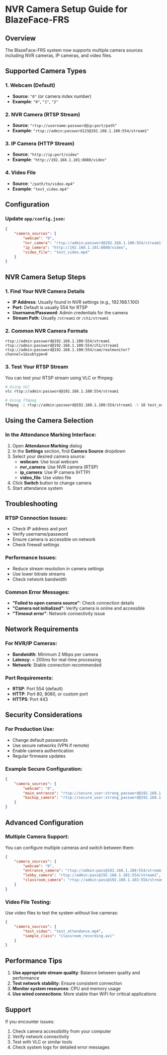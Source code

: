 # NVR Camera Setup Guide for BlazeFace-FRS

## Overview
The BlazeFace-FRS system now supports multiple camera sources including NVR cameras, IP cameras, and video files.

## Supported Camera Types

### 1. Webcam (Default)
- **Source**: `"0"` (or camera index number)
- **Example**: `"0"`, `"1"`, `"2"`

### 2. NVR Camera (RTSP Stream)
- **Source**: `"rtsp://username:password@ip:port/path"`
- **Example**: `"rtsp://admin:password123@192.168.1.100:554/stream1"`

### 3. IP Camera (HTTP Stream)
- **Source**: `"http://ip:port/video"`
- **Example**: `"http://192.168.1.101:8080/video"`

### 4. Video File
- **Source**: `"/path/to/video.mp4"`
- **Example**: `"test_video.mp4"`

## Configuration

### Update `app/config.json`:

```json
{
    "camera_sources": {
        "webcam": "0",
        "nvr_camera": "rtsp://admin:password@192.168.1.100:554/stream1",
        "ip_camera": "http://192.168.1.101:8080/video",
        "video_file": "test_video.mp4"
    }
}
```

## NVR Camera Setup Steps

### 1. Find Your NVR Camera Details
- **IP Address**: Usually found in NVR settings (e.g., 192.168.1.100)
- **Port**: Default is usually 554 for RTSP
- **Username/Password**: Admin credentials for the camera
- **Stream Path**: Usually `/stream1` or `/ch1/stream1`

### 2. Common NVR Camera Formats
```
rtsp://admin:password@192.168.1.100:554/stream1
rtsp://admin:password@192.168.1.100:554/ch1/stream1
rtsp://admin:password@192.168.1.100:554/cam/realmonitor?channel=1&subtype=0
```

### 3. Test Your RTSP Stream
You can test your RTSP stream using VLC or ffmpeg:
```bash
# Using VLC
vlc rtsp://admin:password@192.168.1.100:554/stream1

# Using ffmpeg
ffmpeg -i rtsp://admin:password@192.168.1.100:554/stream1 -t 10 test_output.mp4
```

## Using the Camera Selection

### In the Attendance Marking Interface:
1. Open **Attendance Marking** dialog
2. In the **Settings** section, find **Camera Source** dropdown
3. Select your desired camera source:
   - **webcam**: Use local webcam
   - **nvr_camera**: Use NVR camera (RTSP)
   - **ip_camera**: Use IP camera (HTTP)
   - **video_file**: Use video file
4. Click **Switch** button to change camera
5. Start attendance system

## Troubleshooting

### RTSP Connection Issues:
- Check IP address and port
- Verify username/password
- Ensure camera is accessible on network
- Check firewall settings

### Performance Issues:
- Reduce stream resolution in camera settings
- Use lower bitrate streams
- Check network bandwidth

### Common Error Messages:
- **"Failed to open camera source"**: Check connection details
- **"Camera not initialized"**: Verify camera is online and accessible
- **"Timeout error"**: Network connectivity issue

## Network Requirements

### For NVR/IP Cameras:
- **Bandwidth**: Minimum 2 Mbps per camera
- **Latency**: < 200ms for real-time processing
- **Network**: Stable connection recommended

### Port Requirements:
- **RTSP**: Port 554 (default)
- **HTTP**: Port 80, 8080, or custom port
- **HTTPS**: Port 443

## Security Considerations

### For Production Use:
- Change default passwords
- Use secure networks (VPN if remote)
- Enable camera authentication
- Regular firmware updates

### Example Secure Configuration:
```json
{
    "camera_sources": {
        "webcam": "0",
        "main_entrance": "rtsp://secure_user:strong_password@192.168.1.100:554/stream1",
        "backup_camera": "rtsp://secure_user:strong_password@192.168.1.101:554/stream1"
    }
}
```

## Advanced Configuration

### Multiple Camera Support:
You can configure multiple cameras and switch between them:

```json
{
    "camera_sources": {
        "webcam": "0",
        "entrance_camera": "rtsp://admin:pass@192.168.1.100:554/stream1",
        "lobby_camera": "rtsp://admin:pass@192.168.1.101:554/stream1",
        "classroom_camera": "rtsp://admin:pass@192.168.1.102:554/stream1"
    }
}
```

### Video File Testing:
Use video files to test the system without live cameras:
```json
{
    "camera_sources": {
        "test_video": "test_attendance.mp4",
        "sample_class": "classroom_recording.avi"
    }
}
```

## Performance Tips

1. **Use appropriate stream quality**: Balance between quality and performance
2. **Test network stability**: Ensure consistent connection
3. **Monitor system resources**: CPU and memory usage
4. **Use wired connections**: More stable than WiFi for critical applications

## Support

If you encounter issues:
1. Check camera accessibility from your computer
2. Verify network connectivity
3. Test with VLC or similar tools
4. Check system logs for detailed error messages
